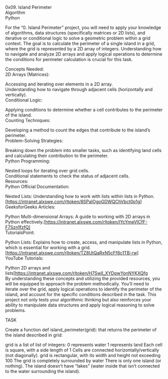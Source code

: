 0x09. Island Perimeter  
Algorithm  
Python  


For the “0. Island Perimeter” project, you will need to apply your knowledge of algorithms, data structures (specifically matrices or 2D lists), and iterative or conditional logic to solve a geometric problem within a grid context. The goal is to calculate the perimeter of a single island in a grid, where the grid is represented by a 2D array of integers. Understanding how to navigate and analyze 2D arrays and apply logical operations to determine the conditions for perimeter calculation is crucial for this task.  


Concepts Needed:  
2D Arrays (Matrices):  

Accessing and iterating over elements in a 2D array.  
Understanding how to navigate through adjacent cells (horizontally and vertically).  
Conditional Logic:  

Applying conditions to determine whether a cell contributes to the perimeter of the island.  
Counting Techniques:  

Developing a method to count the edges that contribute to the island’s perimeter.  
Problem-Solving Strategies:  

Breaking down the problem into smaller tasks, such as identifying land cells and calculating their contribution to the perimeter.  
Python Programming:  

Nested loops for iterating over grid cells.  
Conditional statements to check the status of adjacent cells.  
Resources:  
Python Official Documentation:  

Nested Lists: Understanding how to work with lists within lists in Python.[https://intranet.alxswe.com/rltoken/8SPalOgoGDWQChVbct0p1g]  
GeeksforGeeks Articles:  

Python Multi-dimensional Arrays: A guide to working with 2D arrays in Python effectively.[https://intranet.alxswe.com/rltoken/IYcYmeVlCfF-F7Szn1fzfQ]  
TutorialsPoint:  

Python Lists: Explains how to create, access, and manipulate lists in Python, which is essential for working with a grid.[https://intranet.alxswe.com/rltoken/TZ8UtQaRxN5cFf8c1TB-rw]  
YouTube Tutorials:  

Python 2D arrays and lists[https://intranet.alxswe.com/rltoken/H7SwlI_XYDpwYonNYKXQfg  
By understanding these concepts and utilizing the provided resources, you will be equipped to approach the problem methodically. You’ll need to iterate over the grid, apply logical operations to identify the perimeter of the island, and account for the specific conditions described in the task. This project not only tests your algorithmic thinking but also reinforces your ability to manipulate data structures and apply logical reasoning to solve problems.  



TASK  

Create a function def island_perimeter(grid): that returns the perimeter of the island described in grid:

grid is a list of list of integers:
0 represents water
1 represents land
Each cell is square, with a side length of 1
Cells are connected horizontally/vertically (not diagonally).
grid is rectangular, with its width and height not exceeding 100
The grid is completely surrounded by water
There is only one island (or nothing).
The island doesn’t have “lakes” (water inside that isn’t connected to the water surrounding the island).
